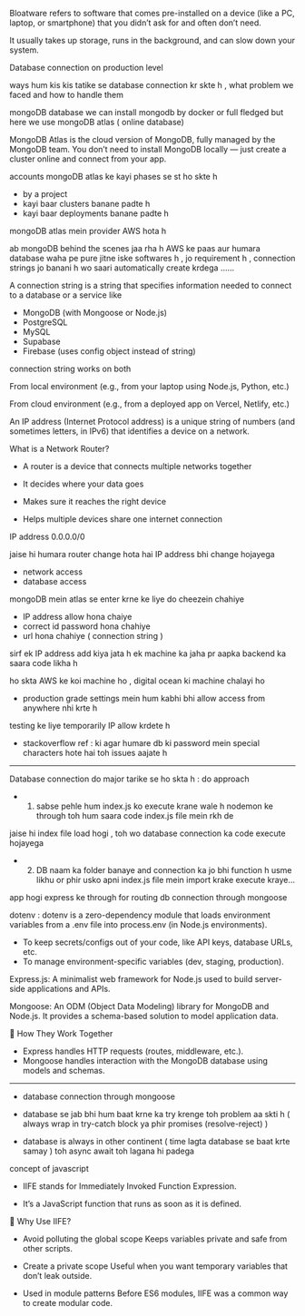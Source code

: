 Bloatware refers to software that comes pre-installed on a device (like a PC, laptop, or smartphone) that you didn’t ask for and often don’t need. 

It usually takes up storage, runs in the background, and can slow down your system.


Database connection on production level

ways hum kis kis tatike se database connection kr skte h , what problem  we faced and how to handle them

mongoDB database
we can install mongodb by docker or full fledged but here we use mongoDB atlas ( online database) 


MongoDB Atlas is the cloud version of MongoDB, fully managed by the MongoDB team. You don’t need to install MongoDB locally — just create a cluster online and connect from your app.


accounts mongoDB atlas ke kayi phases se st ho skte h 
-  by a project
- kayi baar clusters banane padte h 
- kayi baar deployments banane padte h


mongoDB atlas mein provider AWS hota h


ab mongoDB behind the scenes jaa rha h AWS ke paas aur humara database waha pe pure jitne iske softwares h , jo requirement h , connection strings jo banani h  wo saari automatically create krdega ......


A connection string is a string that specifies information needed to connect to a database or a service like 

-  MongoDB (with Mongoose or Node.js)
-  PostgreSQL
- MySQL
- Supabase
- Firebase (uses config object instead of string)



connection string works on both

From local environment (e.g., from your laptop using Node.js, Python, etc.)

From cloud environment (e.g., from a deployed app on Vercel, Netlify, etc.)


An IP address (Internet Protocol address) is a unique string of numbers (and sometimes letters, in IPv6) that identifies a device on a network.

What is a Network Router?

- A router is a device that connects multiple networks together

- It decides where your data goes
- Makes sure it reaches the right device
- Helps multiple devices share one internet connection


IP address 0.0.0.0/0

jaise hi humara router change hota hai IP address bhi change hojayega 

- network access
- database access

mongoDB mein atlas se enter krne ke liye do cheezein chahiye 
- IP address allow hona chaiye
- correct id password hona chahiye
- url hona chahiye ( connection string )


sirf ek IP address add kiya jata h ek machine ka jaha pr aapka backend ka saara code likha h

ho skta AWS ke koi machine ho , digital ocean ki machine chalayi ho

- production grade settings mein hum kabhi bhi allow access from anywhere nhi krte h

testing ke liye temporarily IP allow krdete h


- stackoverflow ref : ki agar humare db ki password mein special characters hote hai toh issues aajate h



-------------------------------------------------



Database connection do major tarike se ho skta h :
do approach


- 1. sabse pehle hum index.js ko execute krane wale h nodemon ke through toh hum saara code index.js file mein rkh de

jaise hi index file load hogi , toh wo database connection ka code execute hojayega


- 2. DB naam ka folder banaye and connection ka jo bhi function h usme likhu or phir usko apni index.js file mein import krake execute kraye...


app hogi express ke through for routing
db connection through mongoose

dotenv : dotenv is a zero-dependency module that loads environment variables from a .env file into process.env (in Node.js environments).


- To keep secrets/configs out of your code, like API keys, database URLs, etc.
- To manage environment-specific variables (dev, staging, production).



Express.js:
A minimalist web framework for Node.js used to build server-side applications and APIs.

Mongoose:
An ODM (Object Data Modeling) library for MongoDB and Node.js. It provides a schema-based solution to model application data.


🔗 How They Work Together

- Express handles HTTP requests (routes, middleware, etc.).
- Mongoose handles interaction with the MongoDB database using models and schemas.


--------------------------------------------------


- database connection through mongoose

- database se jab bhi hum baat krne ka try krenge toh problem aa skti h ( always wrap in try-catch block ya phir promises (resolve-reject) ) 

- database is always in other continent ( time lagta database se baat krte samay  ) toh async await toh lagana hi padega




concept of javascript 

- IIFE stands for Immediately Invoked Function Expression.

- It’s a JavaScript function that runs as soon as it is defined.


🔹 Why Use IIFE?

- Avoid polluting the global scope
Keeps variables private and safe from other scripts.

- Create a private scope
Useful when you want temporary variables that don’t leak outside.


- Used in module patterns
Before ES6 modules, IIFE was a common way to create modular code.

